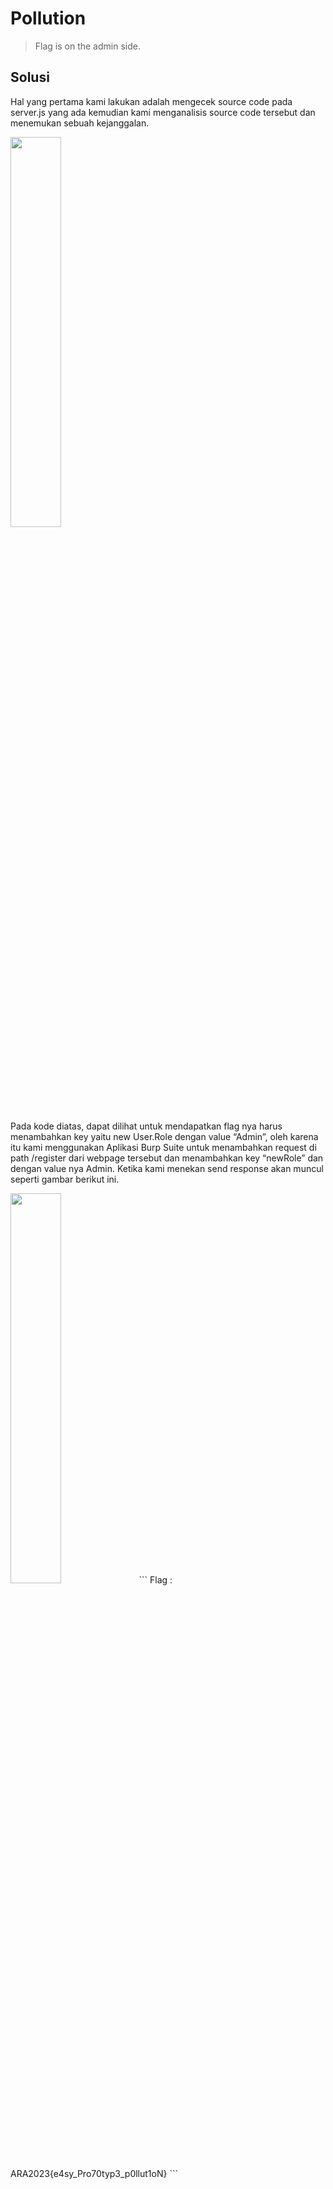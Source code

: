 ﻿# Pollution

> Flag is on the admin side.

## Solusi 

Hal yang pertama kami lakukan adalah mengecek source code pada server.js yang ada kemudian kami menganalisis source code tersebut dan menemukan sebuah kejanggalan.

<img src="https://github.com/jjchoNC/ctf-writeups/blob/main/ARA%20CTF%202023/Web%20Exploitation/Pollution/images/image-004.png" width="40%" height="auto" />

Pada kode diatas, dapat dilihat untuk mendapatkan flag nya harus menambahkan key yaitu new User.Role dengan value “Admin”, oleh karena itu kami menggunakan Aplikasi Burp Suite untuk menambahkan request di path /register  dari webpage tersebut dan menambahkan key “newRole” dan dengan value nya Admin. Ketika kami menekan send response akan muncul seperti gambar berikut ini.

<img src="https://github.com/jjchoNC/ctf-writeups/blob/main/ARA%20CTF%202023/Web%20Exploitation/Pollution/images/image-005.png" width="40%" height="auto" />
```
Flag : ARA2023{e4sy_Pro70typ3_p0llut1oN}
```
